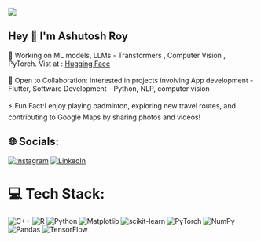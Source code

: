 <p align="left">
    <img src="https://readme-typing-svg.demolab.com/?lines=PYTHON%20DEVELOPER;AI%20RESEARCHER;PROMPT%20ENGINEERING;DEEP%20LEARNING%20&font=Fira%20Code&align=left&width=600&height=50&color=e1fc87&vCenter=true&pause=1000&size=25" />
</p>

## Hey 👋 I'm Ashutosh Roy 
🔭 Working on ML models, LLMs - Transformers , Computer Vision , PyTorch. Vist at : [Hugging Face](https://huggingface.co/ashutoshroy02)<br><br>
👥 Open to Collaboration: Interested in projects involving App development - Flutter, Software Development - Python, NLP, computer vision <br><br>
⚡ Fun Fact:I enjoy playing badminton, exploring new travel routes, and contributing to Google Maps by sharing photos and videos!

## 🌐 Socials:
[![Instagram](https://img.shields.io/badge/Instagram-%23E4405F.svg?logo=Instagram&logoColor=white)](https://instagram.com/ashu.tosh.roy) [![LinkedIn](https://img.shields.io/badge/LinkedIn-%230077B5.svg?logo=linkedin&logoColor=white)](https://linkedin.com/in/https://www.linkedin.com/in/ashutosh-roy-41618b202/) 

# 💻 Tech Stack:
![C++](https://img.shields.io/badge/c++-%2300599C.svg?style=for-the-badge&logo=c%2B%2B&logoColor=white) ![R](https://img.shields.io/badge/r-%23276DC3.svg?style=for-the-badge&logo=r&logoColor=white) ![Python](https://img.shields.io/badge/python-3670A0?style=for-the-badge&logo=python&logoColor=ffdd54) ![Matplotlib](https://img.shields.io/badge/Matplotlib-%23ffffff.svg?style=for-the-badge&logo=Matplotlib&logoColor=black) ![scikit-learn](https://img.shields.io/badge/scikit--learn-%23F7931E.svg?style=for-the-badge&logo=scikit-learn&logoColor=white) ![PyTorch](https://img.shields.io/badge/PyTorch-%23EE4C2C.svg?style=for-the-badge&logo=PyTorch&logoColor=white) ![NumPy](https://img.shields.io/badge/numpy-%23013243.svg?style=for-the-badge&logo=numpy&logoColor=white) ![Pandas](https://img.shields.io/badge/pandas-%23150458.svg?style=for-the-badge&logo=pandas&logoColor=white) ![TensorFlow](https://img.shields.io/badge/TensorFlow-%23FF6F00.svg?style=for-the-badge&logo=TensorFlow&logoColor=white)

